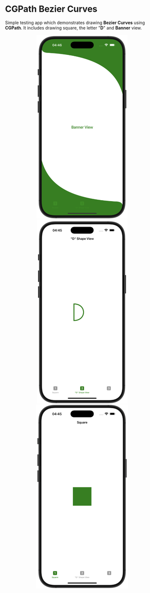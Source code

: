 # CGPath Bezier Curves

Simple testing app which demonstrates drawing **Bezier Curves** using **CGPath**. It includes drawing square, the letter "**D**" and **Banner** view.

<p align="center">
<img src= "https://github.com/samil145/CGPath-Bezier-curves/blob/main/Images/Screenshot%202025-06-21%20at%2004.46.00.png?raw=true" height="600">
<img src= "https://github.com/samil145/CGPath-Bezier-curves/blob/main/Images/Screenshot%202025-06-21%20at%2004.45.56.png?raw=true" height="600">
<img src= "https://github.com/samil145/CGPath-Bezier-curves/blob/main/Images/Screenshot%202025-06-21%20at%2004.45.53.png?raw=true" height="600" >
</p>
